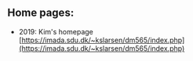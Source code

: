 ## Home pages:

* 2019: Kim's homepage [https://imada.sdu.dk/~kslarsen/dm565/index.php](https://imada.sdu.dk/~kslarsen/dm565/index.php)
